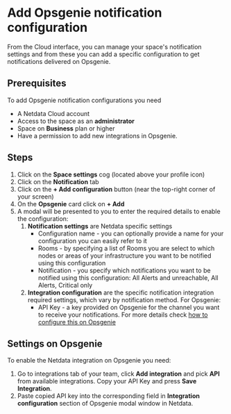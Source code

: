 # Add Opsgenie notification configuration

From the Cloud interface, you can manage your space's notification settings and from these you can add a specific configuration to get notifications delivered on Opsgenie.

## Prerequisites

To add Opsgenie notification configurations you need

- A Netdata Cloud account
- Access to the space as an **administrator**
- Space on **Business** plan or higher
- Have a permission to add new integrations in Opsgenie.

## Steps

1. Click on the **Space settings** cog (located above your profile icon)
1. Click on the **Notification** tab
1. Click on the **+ Add configuration** button (near the top-right corner of your screen)
1. On the **Opsgenie** card click on **+ Add**
1. A modal will be presented to you to enter the required details to enable the configuration:
   1. **Notification settings** are Netdata specific settings
      - Configuration name - you can optionally provide a name for your configuration you can easily refer to it
      - Rooms - by specifying a list of Rooms you are select to which nodes or areas of your infrastructure you want to be notified using this configuration
      - Notification - you specify which notifications you want to be notified using this configuration: All Alerts and unreachable, All Alerts, Critical only
   1. **Integration configuration** are the specific notification integration required settings, which vary by notification method. For Opsgenie:
      - API Key - a key provided on Opsgenie for the channel you want to receive your notifications. For more details check [how to configure this on Opsgenie](#settings-on-opsgenie)

## Settings on Opsgenie

To enable the Netdata integration on Opsgenie you need:
1. Go to integrations tab of your team, click **Add integration** and pick **API** from available integrations. Copy your API Key and press **Save Integration**.
1. Paste copied API key into the corresponding field in **Integration configuration** section of Opsgenie modal window in Netdata.